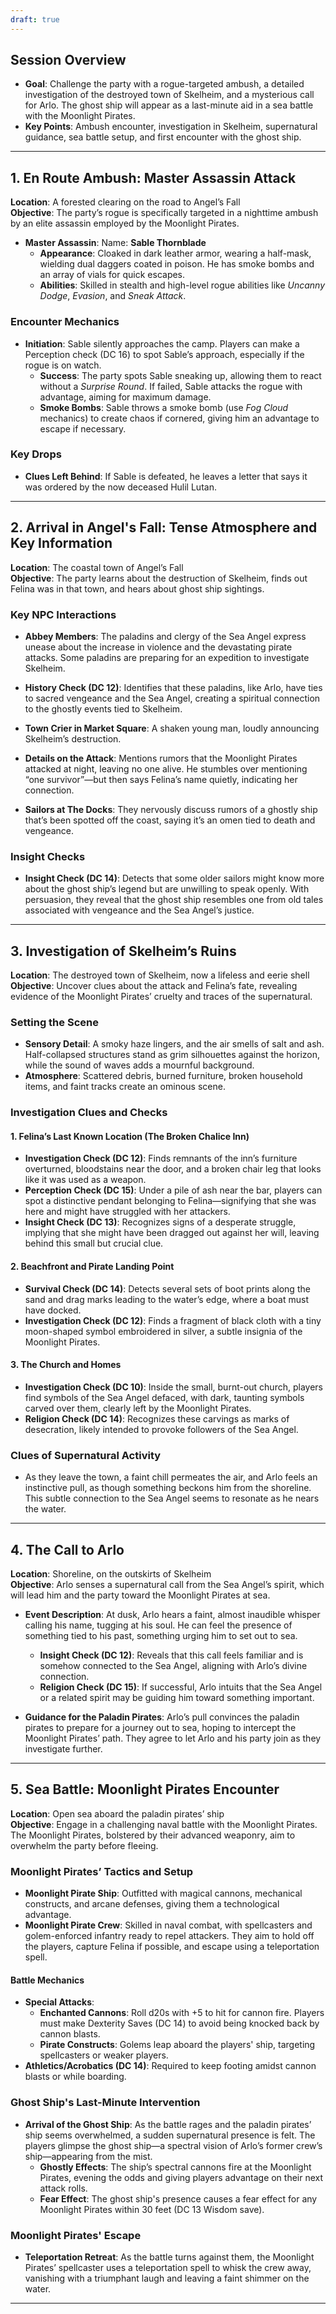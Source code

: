 ```yaml
---
draft: true
---
```


## **Session Overview**

- **Goal**: Challenge the party with a rogue-targeted ambush, a detailed investigation of the destroyed town of Skelheim, and a mysterious call for Arlo. The ghost ship will appear as a last-minute aid in a sea battle with the Moonlight Pirates.
- **Key Points**: Ambush encounter, investigation in Skelheim, supernatural guidance, sea battle setup, and first encounter with the ghost ship.

---

## **1. En Route Ambush: Master Assassin Attack**

**Location**: A forested clearing on the road to Angel’s Fall  
**Objective**: The party’s rogue is specifically targeted in a nighttime ambush by an elite assassin employed by the Moonlight Pirates.

- **Master Assassin**: Name: **Sable Thornblade**
    - **Appearance**: Cloaked in dark leather armor, wearing a half-mask, wielding dual daggers coated in poison. He has smoke bombs and an array of vials for quick escapes.
    - **Abilities**: Skilled in stealth and high-level rogue abilities like _Uncanny Dodge_, _Evasion_, and _Sneak Attack_.

### Encounter Mechanics

- **Initiation**: Sable silently approaches the camp. Players can make a Perception check (DC 16) to spot Sable’s approach, especially if the rogue is on watch.
    - **Success**: The party spots Sable sneaking up, allowing them to react without a _Surprise Round_. If failed, Sable attacks the rogue with advantage, aiming for maximum damage.
    - **Smoke Bombs**: Sable throws a smoke bomb (use _Fog Cloud_ mechanics) to create chaos if cornered, giving him an advantage to escape if necessary.

### Key Drops

- **Clues Left Behind**: If Sable is defeated, he leaves a letter that says it was ordered by the now deceased Hulil Lutan.

---

## **2. Arrival in Angel's Fall: Tense Atmosphere and Key Information**

**Location**: The coastal town of Angel’s Fall  
**Objective**: The party learns about the destruction of Skelheim, finds out Felina was in that town, and hears about ghost ship sightings.

### Key NPC Interactions

- **Abbey Members**: The paladins and clergy of the Sea Angel express unease about the increase in violence and the devastating pirate attacks. Some paladins are preparing for an expedition to investigate Skelheim.
	
- **History Check (DC 12)**: Identifies that these paladins, like Arlo, have ties to sacred vengeance and the Sea Angel, creating a spiritual connection to the ghostly events tied to Skelheim.
	
- **Town Crier in Market Square**: A shaken young man, loudly announcing Skelheim’s destruction.
	
- **Details on the Attack**: Mentions rumors that the Moonlight Pirates attacked at night, leaving no one alive. He stumbles over mentioning “one survivor”—but then says Felina’s name quietly, indicating her connection.
	
- **Sailors at The Docks**: They nervously discuss rumors of a ghostly ship that’s been spotted off the coast, saying it’s an omen tied to death and vengeance.
	
### Insight Checks

- **Insight Check (DC 14)**: Detects that some older sailors might know more about the ghost ship’s legend but are unwilling to speak openly. With persuasion, they reveal that the ghost ship resembles one from old tales associated with vengeance and the Sea Angel’s justice.

---

## **3. Investigation of Skelheim’s Ruins**

**Location**: The destroyed town of Skelheim, now a lifeless and eerie shell  
**Objective**: Uncover clues about the attack and Felina’s fate, revealing evidence of the Moonlight Pirates’ cruelty and traces of the supernatural.

### Setting the Scene

- **Sensory Detail**: A smoky haze lingers, and the air smells of salt and ash. Half-collapsed structures stand as grim silhouettes against the horizon, while the sound of waves adds a mournful background.
- **Atmosphere**: Scattered debris, burned furniture, broken household items, and faint tracks create an ominous scene.

### Investigation Clues and Checks

#### **1. Felina’s Last Known Location (The Broken Chalice Inn)**

- **Investigation Check (DC 12)**: Finds remnants of the inn’s furniture overturned, bloodstains near the door, and a broken chair leg that looks like it was used as a weapon.
- **Perception Check (DC 15)**: Under a pile of ash near the bar, players can spot a distinctive pendant belonging to Felina—signifying that she was here and might have struggled with her attackers.
- **Insight Check (DC 13)**: Recognizes signs of a desperate struggle, implying that she might have been dragged out against her will, leaving behind this small but crucial clue.

#### **2. Beachfront and Pirate Landing Point**

- **Survival Check (DC 14)**: Detects several sets of boot prints along the sand and drag marks leading to the water’s edge, where a boat must have docked.
- **Investigation Check (DC 12)**: Finds a fragment of black cloth with a tiny moon-shaped symbol embroidered in silver, a subtle insignia of the Moonlight Pirates.

#### **3. The Church and Homes**

- **Investigation Check (DC 10)**: Inside the small, burnt-out church, players find symbols of the Sea Angel defaced, with dark, taunting symbols carved over them, clearly left by the Moonlight Pirates.
- **Religion Check (DC 14)**: Recognizes these carvings as marks of desecration, likely intended to provoke followers of the Sea Angel.

### Clues of Supernatural Activity

- As they leave the town, a faint chill permeates the air, and Arlo feels an instinctive pull, as though something beckons him from the shoreline. This subtle connection to the Sea Angel seems to resonate as he nears the water.

---

## **4. The Call to Arlo**

**Location**: Shoreline, on the outskirts of Skelheim  
**Objective**: Arlo senses a supernatural call from the Sea Angel’s spirit, which will lead him and the party toward the Moonlight Pirates at sea.

- **Event Description**: At dusk, Arlo hears a faint, almost inaudible whisper calling his name, tugging at his soul. He can feel the presence of something tied to his past, something urging him to set out to sea.
    
    - **Insight Check (DC 12)**: Reveals that this call feels familiar and is somehow connected to the Sea Angel, aligning with Arlo’s divine connection.
    - **Religion Check (DC 15)**: If successful, Arlo intuits that the Sea Angel or a related spirit may be guiding him toward something important.
- **Guidance for the Paladin Pirates**: Arlo’s pull convinces the paladin pirates to prepare for a journey out to sea, hoping to intercept the Moonlight Pirates’ path. They agree to let Arlo and his party join as they investigate further.
    

---

## **5. Sea Battle: Moonlight Pirates Encounter**

**Location**: Open sea aboard the paladin pirates’ ship  
**Objective**: Engage in a challenging naval battle with the Moonlight Pirates. The Moonlight Pirates, bolstered by their advanced weaponry, aim to overwhelm the party before fleeing.

### Moonlight Pirates’ Tactics and Setup

- **Moonlight Pirate Ship**: Outfitted with magical cannons, mechanical constructs, and arcane defenses, giving them a technological advantage.
- **Moonlight Pirate Crew**: Skilled in naval combat, with spellcasters and golem-enforced infantry ready to repel attackers. They aim to hold off the players, capture Felina if possible, and escape using a teleportation spell.

#### Battle Mechanics

- **Special Attacks**:
    - **Enchanted Cannons**: Roll d20s with +5 to hit for cannon fire. Players must make Dexterity Saves (DC 14) to avoid being knocked back by cannon blasts.
    - **Pirate Constructs**: Golems leap aboard the players' ship, targeting spellcasters or weaker players.
- **Athletics/Acrobatics (DC 14)**: Required to keep footing amidst cannon blasts or while boarding.

### Ghost Ship's Last-Minute Intervention

- **Arrival of the Ghost Ship**: As the battle rages and the paladin pirates’ ship seems overwhelmed, a sudden supernatural presence is felt. The players glimpse the ghost ship—a spectral vision of Arlo’s former crew’s ship—appearing from the mist.
    - **Ghostly Effects**: The ship’s spectral cannons fire at the Moonlight Pirates, evening the odds and giving players advantage on their next attack rolls.
    - **Fear Effect**: The ghost ship's presence causes a fear effect for any Moonlight Pirates within 30 feet (DC 13 Wisdom save).

### Moonlight Pirates' Escape

- **Teleportation Retreat**: As the battle turns against them, the Moonlight Pirates’ spellcaster uses a teleportation spell to whisk the crew away, vanishing with a triumphant laugh and leaving a faint shimmer on the water.

---

